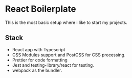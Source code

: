 # React Boilerplate
This is the most basic setup where i like to start my projects. 
  
## Stack
* React app with Typescript
* CSS Modules support and PostCSS for CSS processing.
* Prettier for code formatting
* Jest and testing-library/react for testing.
* webpack as the bundler.

